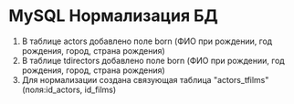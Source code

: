 # MySQL Нормализация БД

1.  В таблице actors добавлено поле born (ФИО при рождении, год рождения, город, страна рождения)
2.  В таблице tdirectors добавлено поле born (ФИО при рождении, год рождения, город, страна рождения)
3.  Для нормализации создана связующая таблица "actors\_tfilms" (поля:id\_actors, id\_films)